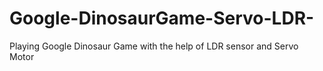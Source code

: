 # Google-DinosaurGame-Servo-LDR-
Playing Google Dinosaur Game with the help of LDR sensor and Servo Motor
